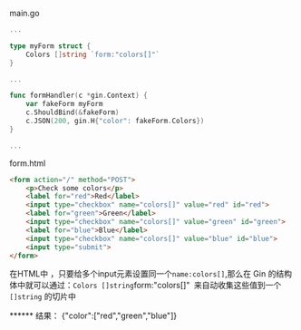 main.go
```go
...

type myForm struct {
    Colors []string `form:"colors[]"`
}

...

func formHandler(c *gin.Context) {
    var fakeForm myForm
    c.ShouldBind(&fakeForm)
    c.JSON(200, gin.H{"color": fakeForm.Colors})
}

...
```

form.html
```html
<form action="/" method="POST">
    <p>Check some colors</p>
    <label for="red">Red</label>
    <input type="checkbox" name="colors[]" value="red" id="red">
    <label for="green">Green</label>
    <input type="checkbox" name="colors[]" value="green" id="green">
    <label for="blue">Blue</label>
    <input type="checkbox" name="colors[]" value="blue" id="blue">
    <input type="submit">
</form>
```

在HTML中 ，只要给多个input元素设置同一个`name:colors[]`,那么在 Gin 的结构体中就可以通过：` Colors []string `form:"colors[]"` `来自动收集这些值到一个 `[]string` 的切片中

****** 结果：
{"color":["red","green","blue"]}


